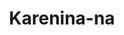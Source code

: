---
title: Karenina-na
github: https://github.com/Karenina-na
mode: dark
transition: 3s
archetype:
  - Little Bit of Everything
---